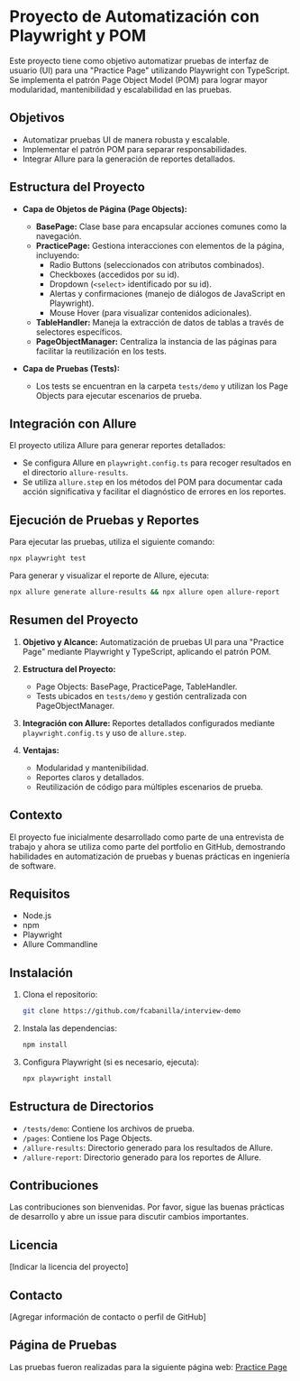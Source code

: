 # Proyecto de Automatización con Playwright y POM

Este proyecto tiene como objetivo automatizar pruebas de interfaz de usuario (UI) para una "Practice Page" utilizando Playwright con TypeScript. Se implementa el patrón Page Object Model (POM) para lograr mayor modularidad, mantenibilidad y escalabilidad en las pruebas.

## Objetivos

- Automatizar pruebas UI de manera robusta y escalable.
- Implementar el patrón POM para separar responsabilidades.
- Integrar Allure para la generación de reportes detallados.

## Estructura del Proyecto

- **Capa de Objetos de Página (Page Objects):**

  - **BasePage:** Clase base para encapsular acciones comunes como la navegación.
  - **PracticePage:** Gestiona interacciones con elementos de la página, incluyendo:
    - Radio Buttons (seleccionados con atributos combinados).
    - Checkboxes (accedidos por su id).
    - Dropdown (`<select>` identificado por su id).
    - Alertas y confirmaciones (manejo de diálogos de JavaScript en Playwright).
    - Mouse Hover (para visualizar contenidos adicionales).
  - **TableHandler:** Maneja la extracción de datos de tablas a través de selectores específicos.
  - **PageObjectManager:** Centraliza la instancia de las páginas para facilitar la reutilización en los tests.

- **Capa de Pruebas (Tests):**
  - Los tests se encuentran en la carpeta `tests/demo` y utilizan los Page Objects para ejecutar escenarios de prueba.

## Integración con Allure

El proyecto utiliza Allure para generar reportes detallados:

- Se configura Allure en `playwright.config.ts` para recoger resultados en el directorio `allure-results`.
- Se utiliza `allure.step` en los métodos del POM para documentar cada acción significativa y facilitar el diagnóstico de errores en los reportes.

## Ejecución de Pruebas y Reportes

Para ejecutar las pruebas, utiliza el siguiente comando:

```bash
npx playwright test
```

Para generar y visualizar el reporte de Allure, ejecuta:

```bash
npx allure generate allure-results && npx allure open allure-report
```

## Resumen del Proyecto

1. **Objetivo y Alcance:**
   Automatización de pruebas UI para una "Practice Page" mediante Playwright y TypeScript, aplicando el patrón POM.

2. **Estructura del Proyecto:**

   - Page Objects: BasePage, PracticePage, TableHandler.
   - Tests ubicados en `tests/demo` y gestión centralizada con PageObjectManager.

3. **Integración con Allure:**
   Reportes detallados configurados mediante `playwright.config.ts` y uso de `allure.step`.

4. **Ventajas:**
   - Modularidad y mantenibilidad.
   - Reportes claros y detallados.
   - Reutilización de código para múltiples escenarios de prueba.

## Contexto

El proyecto fue inicialmente desarrollado como parte de una entrevista de trabajo y ahora se utiliza como parte del portfolio en GitHub, demostrando habilidades en automatización de pruebas y buenas prácticas en ingeniería de software.

## Requisitos

- Node.js
- npm
- Playwright
- Allure Commandline

## Instalación

1. Clona el repositorio:

   ```bash
   git clone https://github.com/fcabanilla/interview-demo
   ```

2. Instala las dependencias:

   ```bash
   npm install
   ```

3. Configura Playwright (si es necesario, ejecuta):

   ```bash
   npx playwright install
   ```

## Estructura de Directorios

- `/tests/demo`: Contiene los archivos de prueba.
- `/pages`: Contiene los Page Objects.
- `/allure-results`: Directorio generado para los resultados de Allure.
- `/allure-report`: Directorio generado para los reportes de Allure.

## Contribuciones

Las contribuciones son bienvenidas. Por favor, sigue las buenas prácticas de desarrollo y abre un issue para discutir cambios importantes.

## Licencia

[Indicar la licencia del proyecto]

## Contacto

[Agregar información de contacto o perfil de GitHub]

## Página de Pruebas

Las pruebas fueron realizadas para la siguiente página web:
[Practice Page](https://rahulshettyacademy.com/AutomationPractice/)
